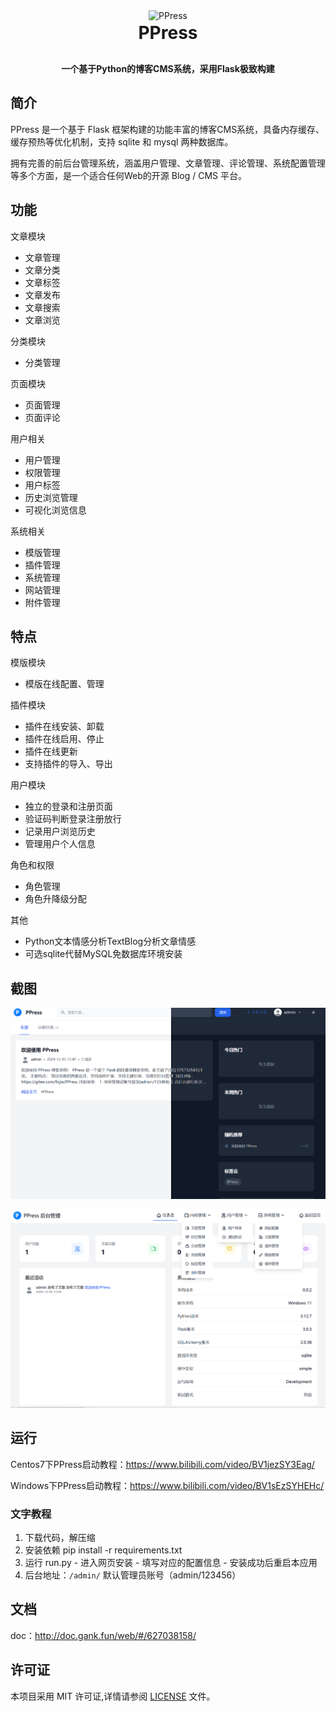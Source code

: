 <div align="center">
    <img src="app/static/favicon.ico" width="90px" alt="PPress">
</div>

<h1 align="center" style="margin: 2px 0 30px; font-weight: bold;">
    PPress
</h1>

<h4 align="center">一个基于Python的博客CMS系统，采用Flask极致构建</h4>

## 简介
PPress 是一个基于 Flask 框架构建的功能丰富的博客CMS系统，具备内存缓存、缓存预热等优化机制，支持 sqlite 和 mysql 两种数据库。

拥有完善的前后台管理系统，涵盖用户管理、文章管理、评论管理、系统配置管理等多个方面，是一个适合任何Web的开源 Blog / CMS 平台。

## 功能

文章模块
- 文章管理
- 文章分类
- 文章标签
- 文章发布
- 文章搜索
- 文章浏览

分类模块
- 分类管理

页面模块
- 页面管理
- 页面评论

用户相关
- 用户管理
- 权限管理
- 用户标签
- 历史浏览管理
- 可视化浏览信息

系统相关
- 模版管理
- 插件管理
- 系统管理
- 网站管理
- 附件管理

## 特点

模版模块
- 模版在线配置、管理

插件模块
- 插件在线安装、卸载
- 插件在线启用、停止
- 插件在线更新
- 支持插件的导入、导出

用户模块
- 独立的登录和注册页面
- 验证码判断登录注册放行
- 记录用户浏览历史
- 管理用户个人信息

角色和权限
- 角色管理
- 角色升降级分配

其他
- Python文本情感分析TextBlog分析文章情感
- 可选sqlite代替MySQL免数据库环境安装

## 截图
![A.png](preview/A.png)

![B.png](preview/B.png)

## 运行
Centos7下PPress启动教程：https://www.bilibili.com/video/BV1jezSY3Eag/

Windows下PPress启动教程：https://www.bilibili.com/video/BV1sEzSYHEHc/

### 文字教程
1. 下载代码，解压缩
2. 安装依赖 pip install -r requirements.txt
3. 运行 run.py - 进入网页安装 - 填写对应的配置信息 - 安装成功后重启本应用
4. 后台地址：`/admin/`  默认管理员账号（admin/123456）

## 文档

doc：http://doc.gank.fun/web/#/627038158/

## 许可证

本项目采用 MIT 许可证,详情请参阅 [LICENSE](LICENSE) 文件。